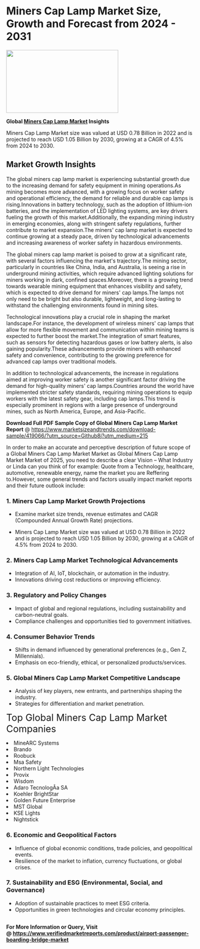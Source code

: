 <H1>Miners Cap Lamp Market Size, Growth and Forecast from 2024 - 2031</H1><img class="aligncenter size-medium wp-image-584254" src="https://thirdeyenews.in/wp-content/uploads/2024/09/Global-Market-Research-300x168.jpeg" alt="" width="300" height="168" /><p><strong>Global&nbsp;<a href="https://www.marketsizeandtrends.com/download-sample/419066/?utm_source=Github8j?utm_medium=215">Miners Cap Lamp Market</a> Insights</strong></p><p>Miners Cap Lamp Market size was valued at USD 0.78 Billion in 2022 and is projected to reach USD 1.05 Billion by 2030, growing at a CAGR of 4.5% from 2024 to 2030.</p><p><h2>Market Growth Insights</h2> <p>The global miners cap lamp market is experiencing substantial growth due to the increasing demand for safety equipment in mining operations.As mining becomes more advanced, with a growing focus on worker safety and operational efficiency, the demand for reliable and durable cap lamps is rising.Innovations in battery technology, such as the adoption of lithium-ion batteries, and the implementation of LED lighting systems, are key drivers fueling the growth of this market.Additionally, the expanding mining industry in emerging economies, along with stringent safety regulations, further contribute to market expansion.The miners' cap lamp market is expected to continue growing at a steady pace, driven by technological advancements and increasing awareness of worker safety in hazardous environments.</p> <p>The global miners cap lamp market is poised to grow at a significant rate, with several factors influencing the market's trajectory.The mining sector, particularly in countries like China, India, and Australia, is seeing a rise in underground mining activities, which require advanced lighting solutions for miners working in dark, confined spaces.Moreover, there is a growing trend towards wearable mining equipment that enhances visibility and safety, which is expected to drive demand for miners' cap lamps.The lamps not only need to be bright but also durable, lightweight, and long-lasting to withstand the challenging environments found in mining sites.</p> <p>Technological innovations play a crucial role in shaping the market landscape.For instance, the development of wireless miners' cap lamps that allow for more flexible movement and communication within mining teams is expected to further boost the market.The integration of smart features, such as sensors for detecting hazardous gases or low battery alerts, is also gaining popularity.These advancements provide miners with enhanced safety and convenience, contributing to the growing preference for advanced cap lamps over traditional models.</p> <p>In addition to technological advancements, the increase in regulations aimed at improving worker safety is another significant factor driving the demand for high-quality miners' cap lamps.Countries around the world have implemented stricter safety standards, requiring mining operations to equip workers with the latest safety gear, including cap lamps.This trend is especially prominent in regions with a large presence of underground mines, such as North America, Europe, and Asia-Pacific.</p> <p><span class=""><strong>Download Full PDF Sample Copy of Global Miners Cap Lamp Market Report</strong> @ <a href="https://www.marketsizeandtrends.com/download-sample/419066/?utm_source=Github8j?utm_medium=215" target="_blank">https://www.marketsizeandtrends.com/download-sample/419066/?utm_source=Github8j?utm_medium=215</a></span></p><p>In order to make an accurate and perceptive description of future scope of a Global&nbsp;Miners Cap Lamp Market Market as Global&nbsp;Miners Cap Lamp Market Market of 2025, you need to describe a clear Vision &ndash; What Industry or Linda can you think of for example: Quote from a Technology, healthcare, automotive, renewable energy, name the market you are Reffering to.However, some general trends and factors usually impact market reports and their future outlook include:</p><h3>1.&nbsp;<strong>Miners Cap Lamp Market Growth Projections</strong></h3><ul><li>Examine market size trends, revenue estimates and CAGR (Compounded Annual Growth Rate) projections.</li><li><p>Miners Cap Lamp Market size was valued at USD 0.78 Billion in 2022 and is projected to reach USD 1.05 Billion by 2030, growing at a CAGR of 4.5% from 2024 to 2030.</p></li></ul><h3>2.&nbsp;<strong>Miners Cap Lamp Market Technological Advancements</strong></h3><ul><li>Integration of AI, IoT, blockchain, or automation in the industry.</li><li>Innovations driving cost reductions or improving efficiency.</li></ul><h3>3.&nbsp;<strong>Regulatory and Policy Changes</strong></h3><ul><li>Impact of global and regional regulations, including sustainability and carbon-neutral goals.</li><li>Compliance challenges and opportunities tied to government initiatives.</li></ul><h3>4.&nbsp;<strong>Consumer Behavior Trends</strong></h3><ul><li>Shifts in demand influenced by generational preferences (e.g., Gen Z, Millennials).</li><li>Emphasis on eco-friendly, ethical, or personalized products/services.</li></ul><h3>5.&nbsp;<strong>Global Miners Cap Lamp Market Competitive Landscape</strong></h3><ul><li>Analysis of key players, new entrants, and partnerships shaping the industry.</li><li>Strategies for differentiation and market penetration.</li></ul><p data-pm-slice="1 1 []"><span style="color: inherit; font-family: inherit; font-size: 25px;">Top Global Miners Cap Lamp Market Companies</span></p><div class="" data-test-id=""><p><li>MineARC Systems</li><li> Brando</li><li> Roobuck</li><li> Msa Safety</li><li> Northern Light Technologies</li><li> Provix</li><li> Wisdom</li><li> Adaro TecnologÃ­a SA</li><li> Koehler BrightStar</li><li> Golden Future Enterprise</li><li> MST Global</li><li> KSE Lights</li><li> Nightstick</li></p></div><h3>6.&nbsp;<strong>Economic and Geopolitical Factors</strong></h3><ul><li>Influence of global economic conditions, trade policies, and geopolitical events.</li><li>Resilience of the market to inflation, currency fluctuations, or global crises.</li></ul><h3>7.&nbsp;<strong>Sustainability and ESG (Environmental, Social, and Governance)</strong></h3><ul><li>Adoption of sustainable practices to meet ESG criteria.</li><li>Opportunities in green technologies and circular economy principles.</li></ul><h2><strong style="font-size: 14px;">For More Information or Query, Visit @&nbsp;</strong><a style="background-color: #ffffff; font-size: 14px;" href="https://www.marketsizeandtrends.com/report/miners-cap-lamp-market/" target="_blank">https://www.verifiedmarketreports.com/product/airport-passenger-boarding-bridge-market</a></h2>
